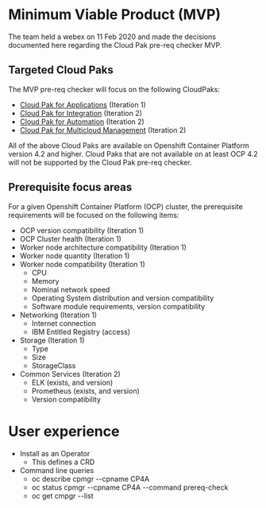 # Minimum Viable Product (MVP)

The team held a webex on 11 Feb 2020 and made the decisions documented here regarding the Cloud Pak pre-req checker MVP.

## Targeted Cloud Paks

The MVP pre-req checker will focus on the following CloudPaks:
- [Cloud Pak for Applications](https://www.ibm.com/cloud/cloud-pak-for-applications) (Iteration 1)
- [Cloud Pak for Integration](https://www.ibm.com/cloud/cloud-pak-for-integration) (Iteration 2)
- [Cloud Pak for Automation](https://www.ibm.com/cloud/cloud-pak-for-automation) (Iteration 2)
- [Cloud Pak for Multicloud Management](https://www.ibm.com/cloud/cloud-pak-for-management) (Iteration 2)

All of the above Cloud Paks are available on Openshift Container Platform version 4.2 and higher.  Cloud Paks that are not available on at least OCP 4.2 will not be supported by the Cloud Pak pre-req checker.

## Prerequisite focus areas

For a given Openshift Container Platform (OCP) cluster, the prerequisite requirements will be focused on the following items:
- OCP version compatibility (Iteration 1)
- OCP Cluster health (Iteration 1)
- Worker node architecture compatibility (Iteration 1)
- Worker node quantity (Iteration 1)
- Worker node compatibility (Iteration 1)
  - CPU
  - Memory
  - Nominal network speed
  - Operating System distribution and version compatibility
  - Software module requirements, version compatibility
- Networking (Iteration 1)
  - Internet connection
  - IBM Entitled Registry (access)
- Storage (Iteration 1)
  - Type
  - Size
  - StorageClass
- Common Services  (Iteration 2)
  - ELK (exists, and version)
  - Prometheus (exists, and version)
  - Version compatibility


# User experience

- Install as an Operator
  - This defines a CRD
- Command line queries
  - oc describe cpmgr --cpname CP4A
  - oc status cpmgr  --cpname CP4A --command prereq-check
  - oc get cmpgr --list
